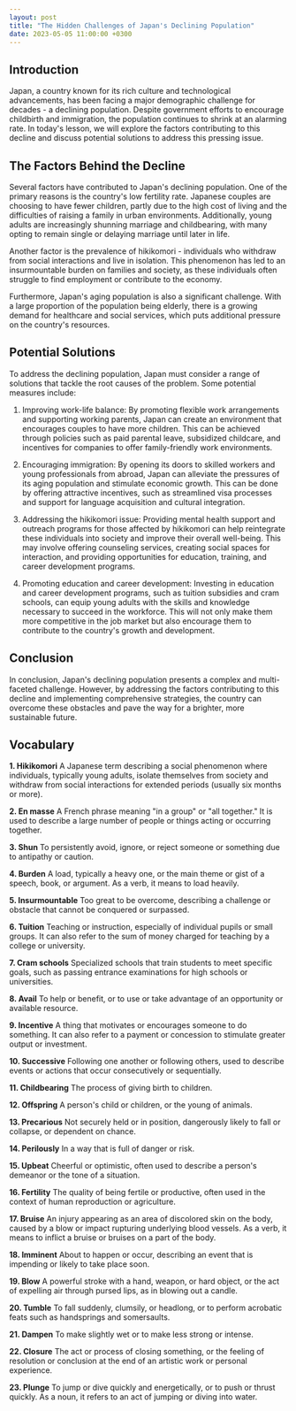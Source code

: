 ```yaml
---
layout: post
title: "The Hidden Challenges of Japan's Declining Population"
date: 2023-05-05 11:00:00 +0300
---
```

## Introduction

Japan, a country known for its rich culture and technological advancements, has been facing a major demographic challenge for decades - a declining population. Despite government efforts to encourage childbirth and immigration, the population continues to shrink at an alarming rate. In today's lesson, we will explore the factors contributing to this decline and discuss potential solutions to address this pressing issue.

## The Factors Behind the Decline

Several factors have contributed to Japan's declining population. One of the primary reasons is the country's low fertility rate. Japanese couples are choosing to have fewer children, partly due to the high cost of living and the difficulties of raising a family in urban environments. Additionally, young adults are increasingly shunning marriage and childbearing, with many opting to remain single or delaying marriage until later in life.

Another factor is the prevalence of hikikomori - individuals who withdraw from social interactions and live in isolation. This phenomenon has led to an insurmountable burden on families and society, as these individuals often struggle to find employment or contribute to the economy.

Furthermore, Japan's aging population is also a significant challenge. With a large proportion of the population being elderly, there is a growing demand for healthcare and social services, which puts additional pressure on the country's resources.

## Potential Solutions

To address the declining population, Japan must consider a range of solutions that tackle the root causes of the problem. Some potential measures include:

1. Improving work-life balance: By promoting flexible work arrangements and supporting working parents, Japan can create an environment that encourages couples to have more children. This can be achieved through policies such as paid parental leave, subsidized childcare, and incentives for companies to offer family-friendly work environments.

2. Encouraging immigration: By opening its doors to skilled workers and young professionals from abroad, Japan can alleviate the pressures of its aging population and stimulate economic growth. This can be done by offering attractive incentives, such as streamlined visa processes and support for language acquisition and cultural integration.

3. Addressing the hikikomori issue: Providing mental health support and outreach programs for those affected by hikikomori can help reintegrate these individuals into society and improve their overall well-being. This may involve offering counseling services, creating social spaces for interaction, and providing opportunities for education, training, and career development programs.

4. Promoting education and career development: Investing in education and career development programs, such as tuition subsidies and cram schools, can equip young adults with the skills and knowledge necessary to succeed in the workforce. This will not only make them more competitive in the job market but also encourage them to contribute to the country's growth and development.

## Conclusion

In conclusion, Japan's declining population presents a complex and multi-faceted challenge. However, by addressing the factors contributing to this decline and implementing comprehensive strategies, the country can overcome these obstacles and pave the way for a brighter, more sustainable future.

## Vocabulary

**1. Hikikomori**
A Japanese term describing a social phenomenon where individuals, typically young adults, isolate themselves from society and withdraw from social interactions for extended periods (usually six months or more).

**2. En masse**
A French phrase meaning "in a group" or "all together." It is used to describe a large number of people or things acting or occurring together.

**3. Shun**
To persistently avoid, ignore, or reject someone or something due to antipathy or caution.

**4. Burden**
A load, typically a heavy one, or the main theme or gist of a speech, book, or argument. As a verb, it means to load heavily.

**5. Insurmountable**
Too great to be overcome, describing a challenge or obstacle that cannot be conquered or surpassed.

**6. Tuition**
Teaching or instruction, especially of individual pupils or small groups. It can also refer to the sum of money charged for teaching by a college or university.

**7. Cram schools**
Specialized schools that train students to meet specific goals, such as passing entrance examinations for high schools or universities.

**8. Avail**
To help or benefit, or to use or take advantage of an opportunity or available resource.

**9. Incentive**
A thing that motivates or encourages someone to do something. It can also refer to a payment or concession to stimulate greater output or investment.

**10. Successive**
Following one another or following others, used to describe events or actions that occur consecutively or sequentially.

**11. Childbearing**
The process of giving birth to children.

**12. Offspring**
A person's child or children, or the young of animals.

**13. Precarious**
Not securely held or in position, dangerously likely to fall or collapse, or dependent on chance.

**14. Perilously**
In a way that is full of danger or risk.

**15. Upbeat**
Cheerful or optimistic, often used to describe a person's demeanor or the tone of a situation.

**16. Fertility**
The quality of being fertile or productive, often used in the context of human reproduction or agriculture.

**17. Bruise**
An injury appearing as an area of discolored skin on the body, caused by a blow or impact rupturing underlying blood vessels. As a verb, it means to inflict a bruise or bruises on a part of the body.

**18. Imminent**
About to happen or occur, describing an event that is impending or likely to take place soon.

**19. Blow**
A powerful stroke with a hand, weapon, or hard object, or the act of expelling air through pursed lips, as in blowing out a candle.

**20. Tumble**
To fall suddenly, clumsily, or headlong, or to perform acrobatic feats such as handsprings and somersaults.

**21. Dampen**
To make slightly wet or to make less strong or intense.

**22. Closure**
The act or process of closing something, or the feeling of resolution or conclusion at the end of an artistic work or personal experience.

**23. Plunge**
To jump or dive quickly and energetically, or to push or thrust quickly. As a noun, it refers to an act of jumping or diving into water.
